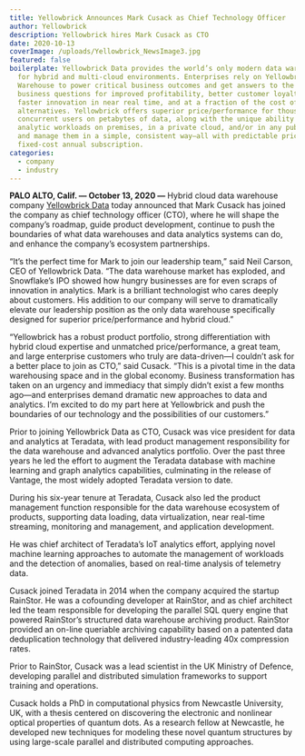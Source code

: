 ```yaml
---
title: Yellowbrick Announces Mark Cusack as Chief Technology Officer
author: Yellowbrick
description: Yellowbrick hires Mark Cusack as CTO
date: 2020-10-13
coverImage: /uploads/Yellowbrick_NewsImage3.jpg
featured: false
boilerplate: Yellowbrick Data provides the world’s only modern data warehouse
  for hybrid and multi-cloud environments. Enterprises rely on Yellowbrick Data
  Warehouse to power critical business outcomes and get answers to the hardest
  business questions for improved profitability, better customer loyalty, and
  faster innovation in near real time, and at a fraction of the cost of
  alternatives. Yellowbrick offers superior price/performance for thousands of
  concurrent users on petabytes of data, along with the unique ability to run
  analytic workloads on premises, in a private cloud, and/or in any public cloud
  and manage them in a simple, consistent way—all with predictable pricing via
  fixed-cost annual subscription.
categories:
  - company
  - industry
---
```

**PALO ALTO, Calif. — October 13, 2020 —** Hybrid cloud data warehouse company [Yellowbrick Data](https://www.yellowbrick.com/) today announced that Mark Cusack has joined the company as chief technology officer (CTO), where he will shape the company’s roadmap, guide product development, continue to push the boundaries of what data warehouses and data analytics systems can do, and enhance the company’s ecosystem partnerships.

“It’s the perfect time for Mark to join our leadership team,” said Neil Carson, CEO of Yellowbrick Data. “The data warehouse market has exploded, and Snowflake’s IPO showed how hungry businesses are for even scraps of innovation in analytics. Mark is a brilliant technologist who cares deeply about customers. His addition to our company will serve to dramatically elevate our leadership position as the only data warehouse specifically designed for superior price/performance and hybrid cloud.”

“Yellowbrick has a robust product portfolio, strong differentiation with hybrid cloud expertise and unmatched price/performance, a great team, and large enterprise customers who truly are data-driven—I couldn’t ask for a better place to join as CTO,” said Cusack. “This is a pivotal time in the data warehousing space and in the global economy. Business transformation has taken on an urgency and immediacy that simply didn’t exist a few months ago—and enterprises demand dramatic new approaches to data and analytics. I’m excited to do my part here at Yellowbrick and push the boundaries of our technology and the possibilities of our customers.”

Prior to joining Yellowbrick Data as CTO, Cusack was vice president for data and analytics at Teradata, with lead product management responsibility for the data warehouse and advanced analytics portfolio. Over the past three years he led the effort to augment the Teradata database with machine learning and graph analytics capabilities, culminating in the release of Vantage, the most widely adopted Teradata version to date.

During his six-year tenure at Teradata, Cusack also led the product management function responsible for the data warehouse ecosystem of products, supporting data loading, data virtualization, near real-time streaming, monitoring and management, and application development.

He was chief architect of Teradata’s IoT analytics effort, applying novel machine learning approaches to automate the management of workloads and the detection of anomalies, based on real-time analysis of telemetry data.

Cusack joined Teradata in 2014 when the company acquired the startup RainStor. He was a cofounding developer at RainStor, and as chief architect led the team responsible for developing the parallel SQL query engine that powered RainStor’s structured data warehouse archiving product. RainStor provided an on-line queriable archiving capability based on a patented data deduplication technology that delivered industry-leading 40x compression rates.

Prior to RainStor, Cusack was a lead scientist in the UK Ministry of Defence, developing parallel and distributed simulation frameworks to support training and operations.

Cusack holds a PhD in computational physics from Newcastle University, UK, with a thesis centered on discovering the electronic and nonlinear optical properties of quantum dots. As a research fellow at Newcastle, he developed new techniques for modeling these novel quantum structures by using large-scale parallel and distributed computing approaches.